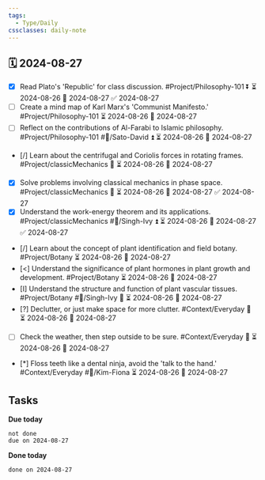 ```yaml
---
tags:
  - Type/Daily
cssclasses: daily-note
---
```


## 🗓️ 2024-08-27

- [x] Read Plato's 'Republic' for class discussion. #Project/Philosophy-101 ⏬ ⏳ 2024-08-26 📅 2024-08-27 ✅ 2024-08-27
- [ ] Create a mind map of Karl Marx's 'Communist Manifesto.' #Project/Philosophy-101 ⏳ 2024-08-26 📅 2024-08-27
- [ ] Reflect on the contributions of Al-Farabi to Islamic philosophy. #Project/Philosophy-101 #👤/Sato-David ⏫ ⏳ 2024-08-26 📅 2024-08-27
- [/] Learn about the centrifugal and Coriolis forces in rotating frames. #Project/classicMechanics 🔺 ⏳ 2024-08-26 📅 2024-08-27
- [x] Solve problems involving classical mechanics in phase space. #Project/classicMechanics 🔼 ⏳ 2024-08-26 📅 2024-08-27 ✅ 2024-08-27
- [x] Understand the work-energy theorem and its applications. #Project/classicMechanics #👤/Singh-Ivy ⏫ ⏳ 2024-08-26 📅 2024-08-27 ✅ 2024-08-27
- [/] Learn about the concept of plant identification and field botany. #Project/Botany ⏳ 2024-08-26 📅 2024-08-27
- [<] Understand the significance of plant hormones in plant growth and development. #Project/Botany ⏳ 2024-08-26 📅 2024-08-27
- [I] Understand the structure and function of plant vascular tissues. #Project/Botany #👤/Singh-Ivy 🔼 ⏳ 2024-08-26 📅 2024-08-27
- [?] Declutter, or just make space for more clutter. #Context/Everyday 🔽 ⏳ 2024-08-26 📅 2024-08-27
- [ ] Check the weather, then step outside to be sure. #Context/Everyday 🔺 ⏳ 2024-08-26 📅 2024-08-27
- [*] Floss teeth like a dental ninja, avoid the 'talk to the hand.' #Context/Everyday #👤/Kim-Fiona ⏳ 2024-08-26 📅 2024-08-27

## Tasks

**Due today**

```tasks
not done
due on 2024-08-27
```

**Done today**

```tasks
done on 2024-08-27
```
            